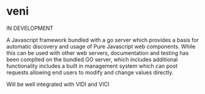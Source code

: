 # veni

IN DEVELOPMENT

A Javascript framework bundled with a go server which provides a basis for automatic discovery and usage of Pure Javascript web components.
While this can be used with other web servers, documentation and testing has been complted on the bundled GO server, which includes additional functionality
includes a built in management system which can post requests allowing end users to modify and change values directly.

Will be well integrated with VIDI and VICI
